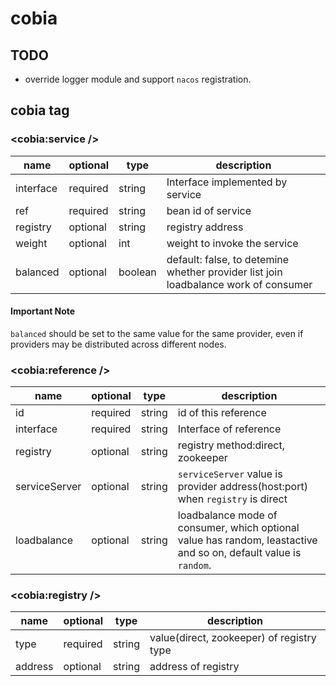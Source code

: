 # **cobia**

## TODO

- override logger module and support `nacos` registration. 

## cobia tag

### <cobia:service />

| name |optional | type | description|
| --- | ----- | ----- | --- |
|interface|required|string|Interface implemented by service|
|ref|required|string|bean id of service|
|registry|optional|string|registry address|
|weight|optional|int|weight to invoke the service|
|balanced|optional|boolean|default: false, to detemine whether provider list join loadbalance work of consumer|

#### Important Note
`balanced` should be set to the same value for the same provider, even if providers may be distributed across 
different nodes.

### <cobia:reference /> 

| name |optional | type | description|
| --- | ----- | ----- | --- |
|id|required|string|id of this reference|
|interface|required|string|Interface of reference|
|registry|optional|string|registry method:direct, zookeeper|
|serviceServer|optional|string|`serviceServer` value is provider address(host:port) when `registry` is direct|
|loadbalance|optional|string|loadbalance mode of consumer, which optional value has random, leastactive and so on, default value is `random`.|

### <cobia:registry />

| name |optional | type | description|
| --- | ----- | ----- | --- |
|type|required|string| value(direct, zookeeper) of registry type |
|address|optional|string|address of registry|

